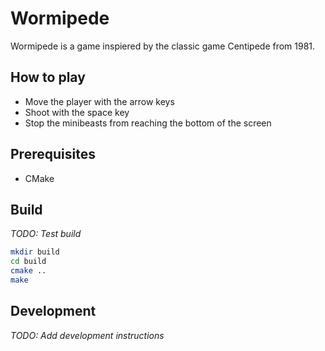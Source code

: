 # Wormipede
Wormipede is a game inspiered by the classic game Centipede from 1981.

## How to play
- Move the player with the arrow keys
- Shoot with the space key
- Stop the minibeasts from reaching the bottom of the screen

## Prerequisites
- CMake

## Build
_TODO: Test build_
```bash
mkdir build
cd build
cmake ..
make
```

## Development
_TODO: Add development instructions_